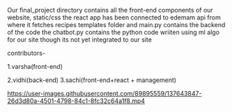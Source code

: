 
Our final_project directory contains all the front-end components of our website,
static/css
the react app has been connected to edemam api from where it fetches recipes
templates folder and main.py contains the backend of the code
the chatbot.py contains the python code wriiten using ml algo for our site though its not yet integrated to our site

contributors-

1.varsha(front-end)

2.vidhi(back-end)
3.sachi(front-end+react + management)



https://user-images.githubusercontent.com/89895559/137643847-26d3d80a-4501-4798-84c1-8fc32c64a1f8.mp4
